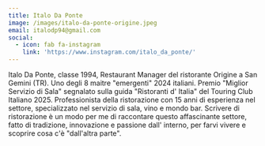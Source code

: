 ```yaml
---
title: Italo Da Ponte
image: /images/italo-da-ponte-origine.jpeg
email: italodp94@gmail.com
social:
  - icon: fab fa-instagram
    link: 'https://www.instagram.com/italo_da_ponte/'
---
```


Italo Da Ponte, classe 1994, Restaurant Manager del ristorante Origine a San Gemini (TR). Uno degli 8 maitre "emergenti" 2024 italiani. Premio "Miglior Servizio di Sala" segnalato sulla guida "Ristoranti d' Italia" del Touring Club Italiano 2025. Professionista della ristorazione con 15 anni di esperienza nel settore, specializzato nel servizio di sala, vino e mondo bar. Scrivere di ristorazione è un modo per me di raccontare questo affascinante settore, fatto di tradizione, innovazione e passione dall' interno, per farvi vivere e scoprire cosa c'è "dall'altra parte".
